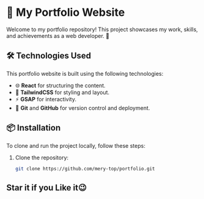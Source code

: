 # 🎨 **My Portfolio Website**

Welcome to my portfolio repository! This project showcases my work, skills, and achievements as a web developer. 🚀

## 🛠️ **Technologies Used**

This portfolio website is built using the following technologies:

- 🌐 **React** for structuring the content.
- 🎨 **TailwindCSS** for styling and layout.
- ⚡ **GSAP** for interactivity.
- 🚀 **Git** and **GitHub** for version control and deployment.

## 📦 **Installation**

To clone and run the project locally, follow these steps:

1. Clone the repository:
   ```bash
   git clone https://github.com/mery-top/portfolio.git

## Star it if you Like it😉
